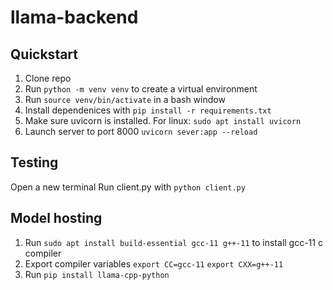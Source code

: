 # llama-backend


## Quickstart
1. Clone repo
2. Run `python -m venv venv` to create a virtual environment
2. Run `source venv/bin/activate` in a bash window
3. Install dependenices with `pip install -r requirements.txt`
4. Make sure uvicorn is installed. For linux: `sudo apt install uvicorn`
4. Launch server to port 8000 `uvicorn sever:app --reload`

## Testing
Open a new terminal
Run client.py with `python client.py`

## Model hosting
1. Run `sudo apt install build-essential gcc-11 g++-11` to install gcc-11 c compiler
2. Export compiler variables
`export CC=gcc-11`
`export CXX=g++-11`
3. Run `pip install llama-cpp-python`